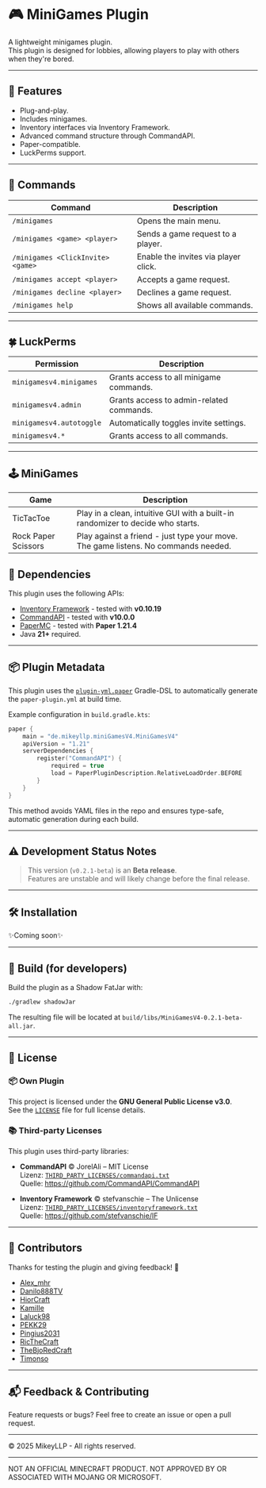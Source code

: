 # 🎮 MiniGames Plugin

A lightweight minigames plugin.  
This plugin is designed for lobbies, allowing players to play with others when they're bored.

---

## 🚀 Features

- Plug-and-play.
- Includes minigames.
- Inventory interfaces via Inventory Framework.
- Advanced command structure through CommandAPI.
- Paper-compatible.
- LuckPerms support.

---

## 📜 Commands

| Command                           | Description                          |
|-----------------------------------|--------------------------------------|
| `/minigames`                      | Opens the main menu.                 |
| `/minigames <game> <player>`      | Sends a game request to a player.    |
| `/minigames <ClickInvite> <game>` | Enable the invites via player click. |
| `/minigames accept <player>`      | Accepts a game request.              |
| `/minigames decline <player>`     | Declines a game request.             |
| `/minigames help`                 | Shows all available commands.        |

---

## 🍀 LuckPerms

| Permission               | Description                              |
|--------------------------|------------------------------------------|
| `minigamesv4.minigames`  | Grants access to all minigame commands.  |
| `minigamesv4.admin`      | Grants access to admin-related commands. |
| `minigamesv4.autotoggle` | Automatically toggles invite settings.   |
| `minigamesv4.*`          | Grants access to all commands.           |

---

## 🕹️ MiniGames

| Game                | Description                                                                        |
|---------------------|------------------------------------------------------------------------------------|
| TicTacToe           | Play in a clean, intuitive GUI with a built-in randomizer to decide who starts.    |
| Rock Paper Scissors | Play against a friend - just type your move. The game listens. No commands needed. |

## 🧩 Dependencies

This plugin uses the following APIs:

- [Inventory Framework](https://github.com/stefvanschie/IF) - tested with **v0.10.19**
- [CommandAPI](https://github.com/CommandAPI/CommandAPI) - tested with **v10.0.0**
- [PaperMC](https://papermc.io/) - tested with **Paper 1.21.4**
- Java **21+** required.

---

## 📦 Plugin Metadata

This plugin uses the [`plugin-yml.paper`](https://docs.eldoria.de/pluginyml/paper/) Gradle-DSL to automatically generate
the `paper-plugin.yml` at build time.

Example configuration in `build.gradle.kts`:

```kotlin
paper {
    main = "de.mikeyllp.miniGamesV4.MiniGamesV4"
    apiVersion = "1.21"
    serverDependencies {
        register("CommandAPI") {
            required = true
            load = PaperPluginDescription.RelativeLoadOrder.BEFORE
        }
    }
}
```

This method avoids YAML files in the repo and ensures type-safe, automatic generation during each build.

---

## ⚠️ Development Status Notes

> This version (`v0.2.1-beta`) is an **Beta release**.  
> Features are unstable and will likely change before the final release.

---

## 🛠️ Installation

✨Coming soon✨

---

## 🧰 Build (for developers)

Build the plugin as a Shadow FatJar with:

```bash
./gradlew shadowJar
```

The resulting file will be located at `build/libs/MiniGamesV4-0.2.1-beta-all.jar`.

---

## 🪪 License

### 📦 Own Plugin

This project is licensed under the **GNU General Public License v3.0**.  
See the [`LICENSE`](LICENSE) file for full license details.

### 📚 Third-party Licenses

This plugin uses third-party libraries:

- **CommandAPI** © JorelAli – MIT License  
  Lizenz: [`THIRD_PARTY_LICENSES/commandapi.txt`](./THIRD_PARTY_LICENSES/commandapi.txt)  
  Quelle: https://github.com/CommandAPI/CommandAPI

- **Inventory Framework** © stefvanschie – The Unlicense  
  Lizenz: [`THIRD_PARTY_LICENSES/inventoryframework.txt`](./THIRD_PARTY_LICENSES/inventoryframework.txt)  
  Quelle: https://github.com/stefvanschie/IF

---

## 🤝 Contributors

Thanks for testing the plugin and giving feedback! 🙌

- [Alex_mhr](https://github.com/Alex1010222)
- [Danilo888TV](https://github.com/Danilo888TV)
- [HiorCraft](https://github.com/HiorCraft)
- [KamiIIe]()
- [Laluck98]()
- [PEKK29]()
- [Pingius2031]()
- [RicTheCraft]()
- [TheBjoRedCraft](https://github.com/TheBjoRedCraft)
- [Timonso](https://github.com/Timonso-1)

---

## 📬 Feedback & Contributing

Feature requests or bugs? Feel free to create an issue or open a pull request.

---

© 2025 MikeyLLP - All rights reserved.

---

NOT AN OFFICIAL MINECRAFT PRODUCT. NOT APPROVED BY OR ASSOCIATED WITH MOJANG OR MICROSOFT.
